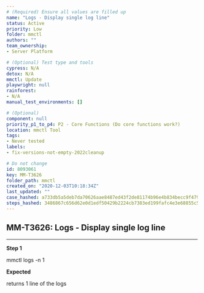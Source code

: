 ```yaml
---
# (Required) Ensure all values are filled up
name: "Logs - Display single log line"
status: Active
priority: Low
folder: mmctl
authors: ""
team_ownership: 
- Server Platform

# (Optional) Test type and tools
cypress: N/A
detox: N/A
mmctl: Update
playwright: null
rainforest: 
- N/A
manual_test_environments: []

# (Optional)
component: null
priority_p1_to_p4: P2 - Core Functions (Do core functions work?)
location: mmctl Tool
tags: 
- Never tested
labels: 
- fix-versions-not-empty-2022cleanup

# Do not change
id: 8093061
key: MM-T3626
folder_path: mmctl
created_on: "2020-12-03T10:18:34Z"
last_updated: ""
case_hashed: a733db5a5deb7da70626aae8487ed43f2de81174b96e4b834becc9f479cb3083d482ef7d30e06cab3f1c2076ede23850
steps_hashed: 3486867c656d62e0d1edf50429b2224cb7383ed199fafc4e3e68855c53b5d9dc380e0c58b7615b78e2387a9cb8af41b2
---
```


## MM-T3626: Logs - Display single log line

---

**Step 1**

mmctl logs -n 1

**Expected**

returns 1 line of the logs

